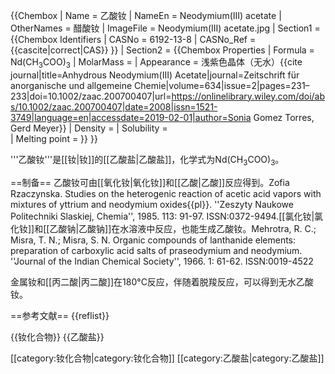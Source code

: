 {{Chembox
| Name = 乙酸钕
| NameEn = Neodymium(III) acetate
| OtherNames = 醋酸钕
| ImageFile = Neodymium(III) acetate.jpg
| Section1 = {{Chembox Identifiers
|  CASNo = 6192-13-8
|  CASNo_Ref = {{cascite|correct|CAS}}
}}
| Section2 = {{Chembox Properties
|  Formula = Nd(CH<sub>3</sub>COO)<sub>3</sub>
|  MolarMass = 
|  Appearance = 浅紫色晶体（无水）<ref name=Sonia>{{cite journal|title=Anhydrous Neodymium(III) Acetate|journal=Zeitschrift für anorganische und allgemeine Chemie|volume=634|issue=2|pages=231–233|doi=10.1002/zaac.200700407|url=https://onlinelibrary.wiley.com/doi/abs/10.1002/zaac.200700407|date=2008|issn=1521-3749|language=en|accessdate=2019-02-01|author=Sonia Gomez Torres, Gerd Meyer}}</ref>
|  Density = 
|  Solubility =  
|  Melting point = 
}}
}}

'''乙酸钕'''是[[钕|钕]]的[[乙酸盐|乙酸盐]]，化学式为Nd(CH<sub>3</sub>COO)<sub>3</sub>。

==制备==
乙酸钕可由[[氧化钕|氧化钕]]和[[乙酸|乙酸]]反应得到。<ref>Zofia Rzaczynska. Studies on the heterogenic reaction of acetic acid vapors with mixtures of yttrium and neodymium oxides{{pl}}. ''Zeszyty Naukowe Politechniki Slaskiej, Chemia'', 1985. 113: 91-97. ISSN:0372-9494.</ref>[[氯化钕|氯化钕]]和[[乙酸钠|乙酸钠]]在水溶液中反应，也能生成乙酸钕。<ref>Mehrotra, R. C.; Misra, T. N.; Misra, S. N. Organic compounds of lanthanide elements: preparation of carboxylic acid salts of praseodymium and neodymium. ''Journal of the Indian Chemical Society'', 1966. 1: 61-62. ISSN:0019-4522</ref>

金属钕和[[丙二酸|丙二酸]]在180°C反应，伴随着脱羧反应，可以得到无水乙酸钕。<ref name=Sonia />

==参考文献==
{{reflist}}

{{钕化合物}}
{{乙酸盐}}

[[category:钕化合物|category:钕化合物]]
[[category:乙酸盐|category:乙酸盐]]
